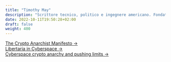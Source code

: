 ```yaml
---
title: "Timothy May"
description: "Scrittore tecnico, politico e ingegnere americano. Fondatore del movimento cypherpunk e autore del Crypto Anarchist Manifesto e del Cyphernomicon."
date: 2022-10-11T19:50:28+02:00
draft: false
weight: 400
---
```


<div class="card-list">
    <div class="card my-3">
        <div class="card-body">
            <a class="stretched-link" href="/cypherpunk/timothy-may/the-crypto-anarchist-manifesto">The Crypto Anarchist Manifesto &rarr; </a>
        </div>
    </div>
</div>
<div class="card-list">
    <div class="card my-3">
        <div class="card-body">
            <a class="stretched-link" href="/cypherpunk/timothy-may/libertaria-in-cyberspace">Libertaria in Cyberspace &rarr; </a>
        </div>
    </div>
</div>
<div class="card-list">
    <div class="card my-3">
        <div class="card-body">
            <a class="stretched-link" href="/cypherpunk/timothy-may/cyberspace-crypto-anarchy-and-pushing-limits">Cyberspace crypto anarchy and pushing limits &rarr; </a>
        </div>
    </div>
</div>